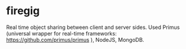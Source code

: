 # firegig
Real time object sharing between client and server sides.
Used Primus (universal wrapper for real-time frameworks: https://github.com/primus/primus ), NodeJS, MongoDB.
